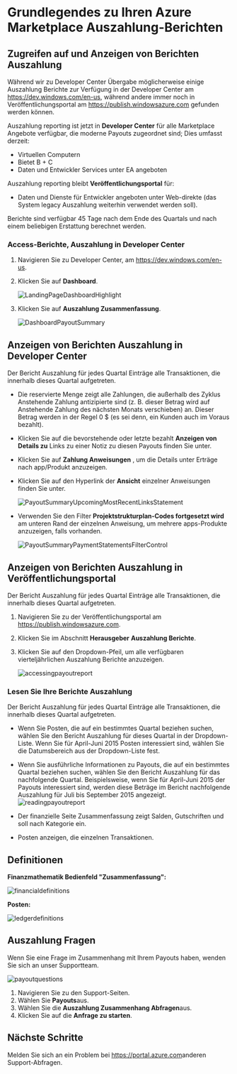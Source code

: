 <properties
   pageTitle="Verstehen der Azure Marketplace Auszahlung reporting | Microsoft Azure"
   description="Informationen Sie zum Überprüfen und Aufnahme Bericht Auszahlung Azure Marketplace."
   services="marketplace-publishing"
   documentationCenter="na"
   authors="v-jeana"
   manager="lakoch"
   editor=""/>

<tags
   ms.service="marketplace"
   ms.devlang="na"
   ms.topic="article"
   ms.tgt_pltfrm="na"
   ms.workload="na"
   ms.date="09/19/2016"
   ms.author="v-jeana; hascipio; v-dabosl"/>

# <a name="understand-your-azure-marketplace-payout-reports"></a>Grundlegendes zu Ihren Azure Marketplace Auszahlung-Berichten

## <a name="access-and-view-your-payout-reports"></a>Zugreifen auf und Anzeigen von Berichten Auszahlung

Während wir zu Developer Center Übergabe möglicherweise einige Auszahlung Berichte zur Verfügung in der Developer Center am https://dev.windows.com/en-us, während andere immer noch in Veröffentlichungsportal am https://publish.windowsazure.com gefunden werden können.

Auszahlung reporting ist jetzt in **Developer Center** für alle Marketplace Angebote verfügbar, die moderne Payouts zugeordnet sind; Dies umfasst derzeit:
- Virtuellen Computern
- Bietet B + C
- Daten und Entwickler Services unter EA angeboten

Auszahlung reporting bleibt **Veröffentlichungsportal** für:
- Daten und Dienste für Entwickler angeboten unter Web-direkte (das System legacy Auszahlung weiterhin verwendet werden soll).

Berichte sind verfügbar 45 Tage nach dem Ende des Quartals und nach einem beliebigen Erstattung berechnet werden.

### <a name="access-payout-reports-in-dev-center"></a>Access-Berichte, Auszahlung in Developer Center

1. Navigieren Sie zu Developer Center, am https://dev.windows.com/en-us.
2. Klicken Sie auf **Dashboard**.

    ![LandingPageDashboardHighlight][1]

3. Klicken Sie auf **Auszahlung Zusammenfassung**.

    ![DashboardPayoutSummary][2]


## <a name="view-your-payout-reports-in-dev-center"></a>Anzeigen von Berichten Auszahlung in Developer Center

Der Bericht Auszahlung für jedes Quartal Einträge alle Transaktionen, die innerhalb dieses Quartal aufgetreten.

- Die reservierte Menge zeigt alle Zahlungen, die außerhalb des Zyklus Anstehende Zahlung antizipierte sind (z. B. dieser Betrag wird auf Anstehende Zahlung des nächsten Monats verschieben) an.  Dieser Betrag werden in der Regel 0 $ (es sei denn, ein Kunden auch im Voraus bezahlt).
- Klicken Sie auf die bevorstehende oder letzte bezahlt **Anzeigen von Details zu** Links zu einer Notiz zu diesen Payouts finden Sie unter.
- Klicken Sie auf **Zahlung Anweisungen** , um die Details unter Erträge nach app/Produkt anzuzeigen.
- Klicken Sie auf den Hyperlink der **Ansicht** einzelner Anweisungen finden Sie unter.

    ![PayoutSummaryUpcomingMostRecentLinksStatement][3]

- Verwenden Sie den Filter **Projektstrukturplan-Codes fortgesetzt wird** am unteren Rand der einzelnen Anweisung, um mehrere apps-Produkte anzuzeigen, falls vorhanden.

    ![PayoutSummaryPaymentStatementsFilterControl][4]



## <a name="view-your-payout-reports-in-publishing-portal"></a>Anzeigen von Berichten Auszahlung in Veröffentlichungsportal
Der Bericht Auszahlung für jedes Quartal Einträge alle Transaktionen, die innerhalb dieses Quartal aufgetreten.

1. Navigieren Sie zu der Veröffentlichungsportal am https://publish.windowsazure.com.
2. Klicken Sie im Abschnitt **Herausgeber** **Auszahlung Berichte**.
3. Klicken Sie auf den Dropdown-Pfeil, um alle verfügbaren vierteljährlichen Auszahlung Berichte anzuzeigen.

    ![accessingpayoutreport][5]


### <a name="read-your-payout-reports"></a>Lesen Sie Ihre Berichte Auszahlung

Der Bericht Auszahlung für jedes Quartal Einträge alle Transaktionen, die innerhalb dieses Quartal aufgetreten.

- Wenn Sie Posten, die auf ein bestimmtes Quartal beziehen suchen, wählen Sie den Bericht Auszahlung für dieses Quartal in der Dropdown-Liste. Wenn Sie für April-Juni 2015 Posten interessiert sind, wählen Sie die Datumsbereich aus der Dropdown-Liste fest.
- Wenn Sie ausführliche Informationen zu Payouts, die auf ein bestimmtes Quartal beziehen suchen, wählen Sie den Bericht Auszahlung für das nachfolgende Quartal. Beispielsweise, wenn Sie für April-Juni 2015 der Payouts interessiert sind, werden diese Beträge im Bericht nachfolgende Auszahlung für Juli bis September 2015 angezeigt.
![readingpayoutreport][6]

- Der finanzielle Seite Zusammenfassung zeigt Salden, Gutschriften und soll nach Kategorie ein.
- Posten anzeigen, die einzelnen Transaktionen.

## <a name="definitions"></a>Definitionen

**Finanzmathematik Bedienfeld "Zusammenfassung":**

![financialdefinitions][7]

**Posten:**

![ledgerdefinitions][8]

## <a name="payout-questions"></a>Auszahlung Fragen

Wenn Sie eine Frage im Zusammenhang mit Ihrem Payouts haben, wenden Sie sich an unser Supportteam.

![payoutquestions][9]

1. Navigieren Sie zu den Support-Seiten.
2. Wählen Sie **Payouts**aus.
3. Wählen Sie die **Auszahlung Zusammenhang Abfragen**aus.
4. Klicken Sie auf die **Anfrage zu starten**.

## <a name="next-steps"></a>Nächste Schritte

Melden Sie sich an ein Problem bei <https://portal.azure.com>anderen Support-Abfragen.

[1]: ./media/marketplace-publishing-report-payout/LandingPage-DashboardHighlight.png
[2]: ./media/marketplace-publishing-report-payout/Dashboard-PayoutSummary.png
[3]: ./media/marketplace-publishing-report-payout/PayoutSummary-UpcomingOrMostRecentPaymentLinksSingleStatementLink.png
[4]: ./media/marketplace-publishing-report-payout/PayoutSummary-PaymentStatements-SingleStatement-FilterControl.png
[5]: ./media/marketplace-publishing-report-payout/accessingpayoutreport.png
[6]: ./media/marketplace-publishing-report-payout/readingpayoutreport.png
[7]: ./media/marketplace-publishing-report-payout/financialdefinitions.png
[8]: ./media/marketplace-publishing-report-payout/ledgerdefinitions.png
[9]: ./media/marketplace-publishing-report-payout/payoutquestions.png
